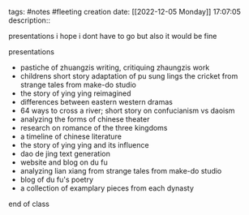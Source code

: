tags: #notes #fleeting
creation date: [[2022-12-05 Monday]] 17:07:05
description::

presentations
i hope i dont have to go but also it would be fine

presentations
- pastiche of zhuangzis writing, critiquing zhaungzis work
- childrens short story adaptation of pu sung lings the cricket from strange tales from make-do studio
- the story of ying ying reimagined
- differences between eastern western dramas
- 64 ways to cross a river; short story on confucianism vs daoism
- analyzing the forms of chinese theater
- research on romance of the three kingdoms
- a timeline of chinese literature
- the story of ying ying and its influence
- dao de jing text generation
- website and blog on du fu
- analyzing lian xiang from strange tales from make-do studio
- blog of du fu's poetry
- a collection of examplary pieces from each dynasty

end of class

